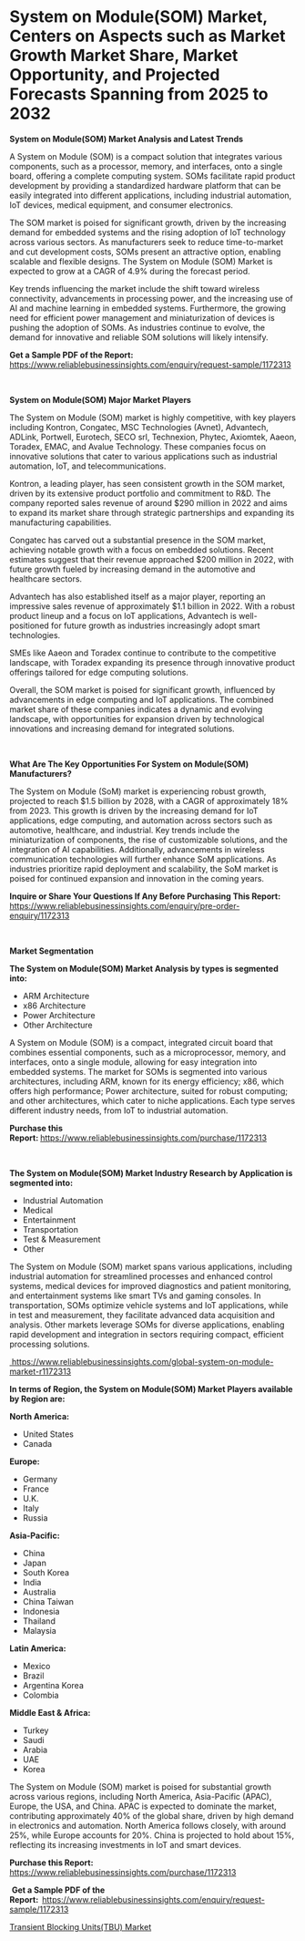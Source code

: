 <p><h1>System on Module(SOM) Market, Centers on Aspects such as Market Growth Market Share, Market Opportunity, and Projected Forecasts Spanning from 2025 to 2032</h1></p><p><strong>System on Module(SOM) Market Analysis and Latest Trends</strong></p>
<p><p>A System on Module (SOM) is a compact solution that integrates various components, such as a processor, memory, and interfaces, onto a single board, offering a complete computing system. SOMs facilitate rapid product development by providing a standardized hardware platform that can be easily integrated into different applications, including industrial automation, IoT devices, medical equipment, and consumer electronics.</p><p>The SOM market is poised for significant growth, driven by the increasing demand for embedded systems and the rising adoption of IoT technology across various sectors. As manufacturers seek to reduce time-to-market and cut development costs, SOMs present an attractive option, enabling scalable and flexible designs. The System on Module (SOM) Market is expected to grow at a CAGR of 4.9% during the forecast period. </p><p>Key trends influencing the market include the shift toward wireless connectivity, advancements in processing power, and the increasing use of AI and machine learning in embedded systems. Furthermore, the growing need for efficient power management and miniaturization of devices is pushing the adoption of SOMs. As industries continue to evolve, the demand for innovative and reliable SOM solutions will likely intensify.</p></p>
<p><strong>Get a Sample PDF of the Report:&nbsp;</strong> <a href="https://www.reliablebusinessinsights.com/enquiry/request-sample/1172313?utm_campaign=2459&utm_medium=2&utm_source=Github&utm_content=ia&utm_term=13022025&utm_id=system-on-modulesom">https://www.reliablebusinessinsights.com/enquiry/request-sample/1172313</a></p>
<p>&nbsp;</p>
<p><strong>System on Module(SOM) Major Market Players</strong></p>
<p><p>The System on Module (SOM) market is highly competitive, with key players including Kontron, Congatec, MSC Technologies (Avnet), Advantech, ADLink, Portwell, Eurotech, SECO srl, Technexion, Phytec, Axiomtek, Aaeon, Toradex, EMAC, and Avalue Technology. These companies focus on innovative solutions that cater to various applications such as industrial automation, IoT, and telecommunications.</p><p>Kontron, a leading player, has seen consistent growth in the SOM market, driven by its extensive product portfolio and commitment to R&D. The company reported sales revenue of around $290 million in 2022 and aims to expand its market share through strategic partnerships and expanding its manufacturing capabilities.</p><p>Congatec has carved out a substantial presence in the SOM market, achieving notable growth with a focus on embedded solutions. Recent estimates suggest that their revenue approached $200 million in 2022, with future growth fueled by increasing demand in the automotive and healthcare sectors.</p><p>Advantech has also established itself as a major player, reporting an impressive sales revenue of approximately $1.1 billion in 2022. With a robust product lineup and a focus on IoT applications, Advantech is well-positioned for future growth as industries increasingly adopt smart technologies.</p><p>SMEs like Aaeon and Toradex continue to contribute to the competitive landscape, with Toradex expanding its presence through innovative product offerings tailored for edge computing solutions.</p><p>Overall, the SOM market is poised for significant growth, influenced by advancements in edge computing and IoT applications. The combined market share of these companies indicates a dynamic and evolving landscape, with opportunities for expansion driven by technological innovations and increasing demand for integrated solutions.</p></p>
<p>&nbsp;</p>
<p><strong>What Are The Key Opportunities For System on Module(SOM) Manufacturers?</strong></p>
<p><p>The System on Module (SoM) market is experiencing robust growth, projected to reach $1.5 billion by 2028, with a CAGR of approximately 18% from 2023. This growth is driven by the increasing demand for IoT applications, edge computing, and automation across sectors such as automotive, healthcare, and industrial. Key trends include the miniaturization of components, the rise of customizable solutions, and the integration of AI capabilities. Additionally, advancements in wireless communication technologies will further enhance SoM applications. As industries prioritize rapid deployment and scalability, the SoM market is poised for continued expansion and innovation in the coming years.</p></p>
<p><strong>Inquire or Share Your Questions If Any Before Purchasing This Report:</strong> <a href="https://www.reliablebusinessinsights.com/enquiry/pre-order-enquiry/1172313?utm_campaign=2459&utm_medium=2&utm_source=Github&utm_content=ia&utm_term=13022025&utm_id=system-on-modulesom">https://www.reliablebusinessinsights.com/enquiry/pre-order-enquiry/1172313</a></p>
<p>&nbsp;</p>
<p><strong>Market Segmentation</strong></p>
<p><strong>The System on Module(SOM) Market Analysis by types is segmented into:</strong></p>
<p><ul><li>ARM Architecture</li><li>x86 Architecture</li><li>Power Architecture</li><li>Other Architecture</li></ul></p>
<p><p>A System on Module (SOM) is a compact, integrated circuit board that combines essential components, such as a microprocessor, memory, and interfaces, onto a single module, allowing for easy integration into embedded systems. The market for SOMs is segmented into various architectures, including ARM, known for its energy efficiency; x86, which offers high performance; Power architecture, suited for robust computing; and other architectures, which cater to niche applications. Each type serves different industry needs, from IoT to industrial automation.</p></p>
<p><strong>Purchase this Report:&nbsp;</strong><a href="https://www.reliablebusinessinsights.com/purchase/1172313?utm_campaign=2459&utm_medium=2&utm_source=Github&utm_content=ia&utm_term=13022025&utm_id=system-on-modulesom">https://www.reliablebusinessinsights.com/purchase/1172313</a></p>
<p>&nbsp;</p>
<p><strong>The System on Module(SOM) Market Industry Research by Application is segmented into:</strong></p>
<p><ul><li>Industrial Automation</li><li>Medical</li><li>Entertainment</li><li>Transportation</li><li>Test & Measurement</li><li>Other</li></ul></p>
<p><p>The System on Module (SOM) market spans various applications, including industrial automation for streamlined processes and enhanced control systems, medical devices for improved diagnostics and patient monitoring, and entertainment systems like smart TVs and gaming consoles. In transportation, SOMs optimize vehicle systems and IoT applications, while in test and measurement, they facilitate advanced data acquisition and analysis. Other markets leverage SOMs for diverse applications, enabling rapid development and integration in sectors requiring compact, efficient processing solutions.</p></p>
<p><a href="https://www.reliablebusinessinsights.com/global-system-on-module-market-r1172313?utm_campaign=2459&utm_medium=2&utm_source=Github&utm_content=ia&utm_term=13022025&utm_id=system-on-modulesom">&nbsp;https://www.reliablebusinessinsights.com/global-system-on-module-market-r1172313</a></p>
<p><strong>In terms of Region, the System on Module(SOM) Market Players available by Region are:</strong></p>
<p>
    <p> <strong> North America: </strong>
        <ul>
            <li>United States</li>
            <li>Canada</li>
        </ul>
        </p> 
    <p> <strong> Europe: </strong>
        <ul>
            <li>Germany</li>
            <li>France</li>
            <li>U.K.</li>
            <li>Italy</li>
            <li>Russia</li>
        </ul>
        </p> 
    <p> <strong> Asia-Pacific: </strong>
        <ul>
            <li>China</li>
            <li>Japan</li>
            <li>South Korea</li>
            <li>India</li>
            <li>Australia</li>
            <li>China Taiwan</li>
            <li>Indonesia</li>
            <li>Thailand</li>
            <li>Malaysia</li>
        </ul>
        </p> 
    <p> <strong> Latin America: </strong>
        <ul>
            <li>Mexico</li>
            <li>Brazil</li>
            <li>Argentina Korea</li>
            <li>Colombia</li>
        </ul>
        </p> 
    <p> <strong> Middle East & Africa: </strong>
        <ul>
            <li>Turkey</li>
            <li>Saudi</li>
            <li>Arabia</li>
            <li>UAE</li>
            <li>Korea</li>
        </ul>
    </p>
    </p>
<p><p>The System on Module (SOM) market is poised for substantial growth across various regions, including North America, Asia-Pacific (APAC), Europe, the USA, and China. APAC is expected to dominate the market, contributing approximately 40% of the global share, driven by high demand in electronics and automation. North America follows closely, with around 25%, while Europe accounts for 20%. China is projected to hold about 15%, reflecting its increasing investments in IoT and smart devices.</p></p>
<p><strong>Purchase this Report: </strong><a href="https://www.reliablebusinessinsights.com/purchase/1172313?utm_campaign=2459&utm_medium=2&utm_source=Github&utm_content=ia&utm_term=13022025&utm_id=system-on-modulesom">https://www.reliablebusinessinsights.com/purchase/1172313</a></p>
<p>&nbsp;<strong>Get a Sample PDF of the Report:&nbsp;&nbsp;</strong><a href="https://www.reliablebusinessinsights.com/enquiry/request-sample/1172313?utm_campaign=2459&utm_medium=2&utm_source=Github&utm_content=ia&utm_term=13022025&utm_id=system-on-modulesom">https://www.reliablebusinessinsights.com/enquiry/request-sample/1172313</a></p>
<p><strong></strong></p>
<p><p><a href="https://github.com/birnbaumbulah0/Market-Research-Report-List-1/blob/main/transient-blocking-unitstbu-market.md?utm_campaign=2459&utm_medium=2&utm_source=Github&utm_content=ia&utm_term=13022025&utm_id=system-on-modulesom">Transient Blocking Units(TBU) Market</a></p></p>